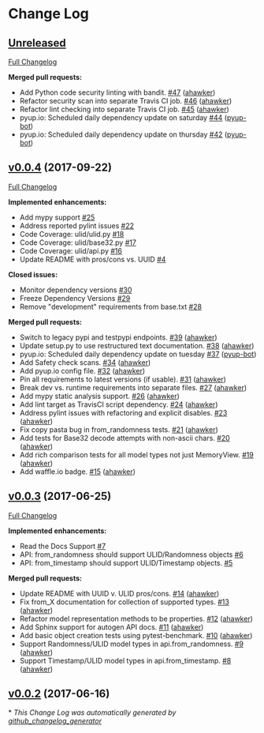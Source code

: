 # Change Log

## [Unreleased](https://github.com/ahawker/ulid/tree/HEAD)

[Full Changelog](https://github.com/ahawker/ulid/compare/v0.0.4...HEAD)

**Merged pull requests:**

- Add Python code security linting with bandit. [\#47](https://github.com/ahawker/ulid/pull/47) ([ahawker](https://github.com/ahawker))
- Refactor security scan into separate Travis CI job. [\#46](https://github.com/ahawker/ulid/pull/46) ([ahawker](https://github.com/ahawker))
- Refactor lint checking into separate Travis CI job. [\#45](https://github.com/ahawker/ulid/pull/45) ([ahawker](https://github.com/ahawker))
- pyup.io:  Scheduled daily dependency update on saturday [\#44](https://github.com/ahawker/ulid/pull/44) ([pyup-bot](https://github.com/pyup-bot))
- pyup.io:  Scheduled daily dependency update on thursday [\#42](https://github.com/ahawker/ulid/pull/42) ([pyup-bot](https://github.com/pyup-bot))

## [v0.0.4](https://github.com/ahawker/ulid/tree/v0.0.4) (2017-09-22)
[Full Changelog](https://github.com/ahawker/ulid/compare/v0.0.3...v0.0.4)

**Implemented enhancements:**

- Add mypy support [\#25](https://github.com/ahawker/ulid/issues/25)
- Address reported pylint issues [\#22](https://github.com/ahawker/ulid/issues/22)
- Code Coverage: ulid/ulid.py [\#18](https://github.com/ahawker/ulid/issues/18)
- Code Coverage: ulid/base32.py [\#17](https://github.com/ahawker/ulid/issues/17)
- Code Coverage: ulid/api.py [\#16](https://github.com/ahawker/ulid/issues/16)
- Update README with pros/cons vs. UUID [\#4](https://github.com/ahawker/ulid/issues/4)

**Closed issues:**

- Monitor dependency versions [\#30](https://github.com/ahawker/ulid/issues/30)
- Freeze Dependency Versions [\#29](https://github.com/ahawker/ulid/issues/29)
- Remove "development" requirements from base.txt [\#28](https://github.com/ahawker/ulid/issues/28)

**Merged pull requests:**

- Switch to legacy pypi and testpypi endpoints. [\#39](https://github.com/ahawker/ulid/pull/39) ([ahawker](https://github.com/ahawker))
- Update setup.py to use restructured text documentation. [\#38](https://github.com/ahawker/ulid/pull/38) ([ahawker](https://github.com/ahawker))
- pyup.io:  Scheduled daily dependency update on tuesday [\#37](https://github.com/ahawker/ulid/pull/37) ([pyup-bot](https://github.com/pyup-bot))
- Add Safety check scans. [\#34](https://github.com/ahawker/ulid/pull/34) ([ahawker](https://github.com/ahawker))
- Add pyup.io config file. [\#32](https://github.com/ahawker/ulid/pull/32) ([ahawker](https://github.com/ahawker))
- Pin all requirements to latest versions \(if usable\). [\#31](https://github.com/ahawker/ulid/pull/31) ([ahawker](https://github.com/ahawker))
- Break dev vs. runtime requirements into separate files. [\#27](https://github.com/ahawker/ulid/pull/27) ([ahawker](https://github.com/ahawker))
- Add mypy static analysis support. [\#26](https://github.com/ahawker/ulid/pull/26) ([ahawker](https://github.com/ahawker))
- Add lint target as TravisCI script dependency. [\#24](https://github.com/ahawker/ulid/pull/24) ([ahawker](https://github.com/ahawker))
- Address pylint issues with refactoring and explicit disables. [\#23](https://github.com/ahawker/ulid/pull/23) ([ahawker](https://github.com/ahawker))
- Fix copy pasta bug in from\_randomness tests. [\#21](https://github.com/ahawker/ulid/pull/21) ([ahawker](https://github.com/ahawker))
- Add tests for Base32 decode attempts with non-ascii chars. [\#20](https://github.com/ahawker/ulid/pull/20) ([ahawker](https://github.com/ahawker))
- Add rich comparison tests for all model types not just MemoryView. [\#19](https://github.com/ahawker/ulid/pull/19) ([ahawker](https://github.com/ahawker))
- Add waffle.io badge. [\#15](https://github.com/ahawker/ulid/pull/15) ([ahawker](https://github.com/ahawker))

## [v0.0.3](https://github.com/ahawker/ulid/tree/v0.0.3) (2017-06-25)
[Full Changelog](https://github.com/ahawker/ulid/compare/v0.0.2...v0.0.3)

**Implemented enhancements:**

- Read the Docs Support [\#7](https://github.com/ahawker/ulid/issues/7)
- API: from\_randomness should support ULID/Randomness objects [\#6](https://github.com/ahawker/ulid/issues/6)
- API: from\_timestamp should support ULID/Timestamp objects. [\#5](https://github.com/ahawker/ulid/issues/5)

**Merged pull requests:**

- Update README with UUID v. ULID pros/cons. [\#14](https://github.com/ahawker/ulid/pull/14) ([ahawker](https://github.com/ahawker))
- Fix from\_X documentation for collection of supported types. [\#13](https://github.com/ahawker/ulid/pull/13) ([ahawker](https://github.com/ahawker))
- Refactor model representation methods to be properties. [\#12](https://github.com/ahawker/ulid/pull/12) ([ahawker](https://github.com/ahawker))
- Add Sphinx support for autogen API docs. [\#11](https://github.com/ahawker/ulid/pull/11) ([ahawker](https://github.com/ahawker))
- Add basic object creation tests using pytest-benchmark. [\#10](https://github.com/ahawker/ulid/pull/10) ([ahawker](https://github.com/ahawker))
- Support Randomness/ULID model types in api.from\_randomness. [\#9](https://github.com/ahawker/ulid/pull/9) ([ahawker](https://github.com/ahawker))
- Support Timestamp/ULID model types in api.from\_timestamp. [\#8](https://github.com/ahawker/ulid/pull/8) ([ahawker](https://github.com/ahawker))

## [v0.0.2](https://github.com/ahawker/ulid/tree/v0.0.2) (2017-06-16)


\* *This Change Log was automatically generated by [github_changelog_generator](https://github.com/skywinder/Github-Changelog-Generator)*